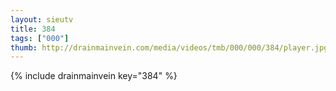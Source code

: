 ```yaml
--- 
layout: sieutv
title: 384
tags: ["000"]
thumb: http://drainmainvein.com/media/videos/tmb/000/000/384/player.jpg
---
```

{% include drainmainvein key="384" %} 
